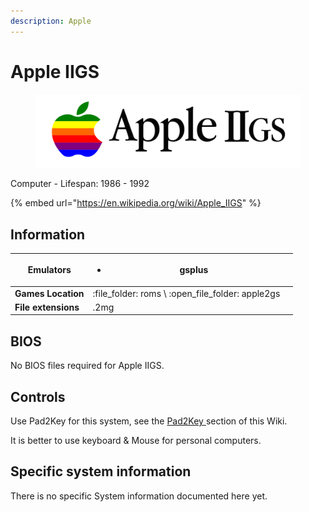 ```yaml
---
description: Apple
---
```


# Apple IIGS

<figure><img src="https://raw.githubusercontent.com/fabricecaruso/es-theme-carbon/52ff37c9e265587d006945a2ba695b5a962b3a3d/art/logos/apple2gs.svg" alt=""><figcaption></figcaption></figure>

Computer - Lifespan: 1986 - 1992

{% embed url="https://en.wikipedia.org/wiki/Apple_IIGS" %}

## Information

| **Emulators**       | <ul><li>gsplus</li></ul>                            |   |
| ------------------- | --------------------------------------------------- | - |
| **Games Location**  | :file\_folder: roms \ :open\_file\_folder: apple2gs |   |
| **File extensions** | .2mg                                                |   |

## BIOS

No BIOS files required for Apple IIGS.

## Controls

Use Pad2Key for this system, see the [Pad2Key ](../../controllers/pad2key.md)section of this Wiki.

It is better to use keyboard & Mouse for personal computers.

## Specific system information

There is no specific System information documented here yet.
